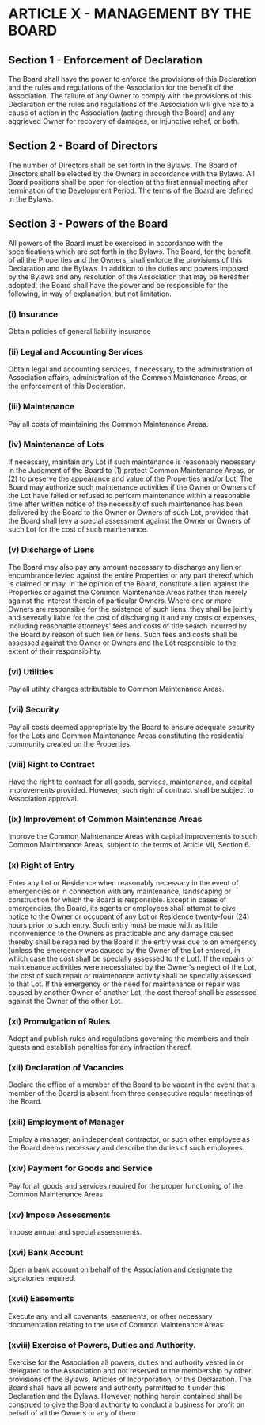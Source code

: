 # ARTICLE X - MANAGEMENT BY THE BOARD

## Section 1 - Enforcement of Declaration

The Board shall have the power to
enforce the provisions of this Declaration and the rules and regulations of the Association for
the benefit of the Association. The failure of any Owner to comply with the provisions of this
Declaration or the rules and regulations of the Association will give nse to a cause of action
in the Association (acting through the Board) and any aggrieved Owner for recovery of
damages, or injunctive rehef, or both.

## Section 2 - Board of Directors

The number of Directors shall be set forth in the
Bylaws. The Board of Directors shall be elected by the Owners in accordance with the
Bylaws. All Board positions shall be open for election at the first annual meeting after
termination of the Development Period. The terms of the Board are defined in the Bylaws.

## Section 3 - Powers of the Board

All powers of the Board must be exercised in
accordance with the specifications which are set forth in the Bylaws. The Board, for the
benefit of all the Properties and the Owners, shall enforce the provisions of this Declaration
and the Bylaws. In addition to the duties and powers imposed by the Bylaws and any
resolution of the Association that may be hereafter adopted, the Board shall have the power
and be responsible for the following, in way of explanation, but not limitation.

### (i) Insurance

Obtain policies of general liability insurance

### (ii) Legal and Accounting Services

Obtain legal and accounting services, if
necessary, to the administration of Association affairs, administration of the
Common Maintenance Areas, or the enforcement of this Declaration.

### (iii) Maintenance

Pay all costs of maintaining the Common Maintenance Areas.

### (iv) Maintenance of Lots

If necessary, maintain any Lot if such maintenance is
reasonably necessary in the Judgment of the Board to (1) protect Common
Maintenance Areas, or (2) to preserve the appearance and value of the
Properties and/or Lot. The Board may authorize such maintenance activities
if the Owner or Owners of the Lot have failed or refused to perform
maintenance within a reasonable time after written notice of the necessity of
such maintenance has been delivered by the Board to the Owner or Owners
of such Lot, provided that the Board shall levy a special assessment against
the Owner or Owners of such Lot for the cost of such maintenance.

### (v) Discharge of Liens

The Board may also pay any amount necessary to
discharge any lien or encumbrance levied against the entire Properties or any
part thereof which is claimed or may, in the opinion of the Board, constitute a
lien against the Properties or against the Common Maintenance Areas rather
than merely against the interest therein of particular Owners. Where one or
more Owners are responsible for the existence of such liens, they shall be
jointly and severally liable for the cost of discharging it and any costs or
expenses, including reasonable attorneys' fees and costs of title search
incurred by the Board by reason of such lien or liens. Such fees and costs
shall be assessed against the Owner or Owners and the Lot responsible to
the extent of their responsibihty.

### (vi) Utilities

Pay all utihty charges attributable to Common Maintenance Areas.

### (vii) Security

Pay all costs deemed appropriate by the Board to ensure adequate
security for the Lots and Common Maintenance Areas constituting the
residential community created on the Properties.

### (viii) Right to Contract

Have the right to contract for all goods, services,
maintenance, and capital improvements provided. However, such right of
contract shall be subject to Association approval.

### (ix) Improvement of Common Maintenance Areas

Improve the Common
Maintenance Areas with capital improvements to such Common Maintenance
Areas, subject to the terms of Article VII, Section 6.

### (x) Right of Entry

Enter any Lot or Residence when reasonably necessary in the
event of emergencies or in connection with any maintenance, landscaping or
construction for which the Board is responsible. Except in cases of
emergencies, the Board, its agents or employees shall attempt to give notice
to the Owner or occupant of any Lot or Residence twenty-four (24) hours prior
to such entry. Such entry must be made with as little inconvenience to the
Owners as practicable and any damage caused thereby shall be repaired by
the Board if the entry was due to an emergency (unless the emergency was
caused by the Owner of the Lot entered, in which case the cost shall be
specially assessed to the Lot). If the repairs or maintenance activities were
necessitated by the Owner's neglect of the Lot, the cost of such repair or
maintenance activity shall be specially assessed to that Lot. If the emergency
or the need for maintenance or repair was caused by another Owner of
another Lot, the cost thereof shall be assessed against the Owner of the other
Lot.

### (xi) Promulgation of Rules

Adopt and publish rules and regulations governing
the members and their guests and establish penalties for any infraction
thereof.

### (xii) Declaration of Vacancies

Declare the office of a member of the Board to be
vacant in the event that a member of the Board is absent from three
consecutive regular meetings of the Board.

### (xiii) Employment of Manager

Employ a manager, an independent contractor, or
such other employee as the Board deems necessary and describe the duties
of such employees.

### (xiv) Payment for Goods and Service

Pay for all goods and services required for
the proper functioning of the Common Maintenance Areas.

### (xv) Impose Assessments

Impose annual and special assessments.

### (xvi) Bank Account

Open a bank account on behalf of the Association and
designate the signatories required.

### (xvii) Easements

Execute any and all covenants, easements, or other necessary
documentation relating to the use of Common Maintenance Areas

### (xviii) Exercise of Powers, Duties and Authority.

Exercise for the Association all
powers, duties and authority vested in or delegated to the Association and not
reserved to the membership by other provisions of the Bylaws, Articles of
lncorporation, or this Declaration. The Board shall have all powers and
authority permitted to it under this Declaration and the Bylaws. However,
nothing herein contained shall be construed to give the Board authority to
conduct a business for profit on behalf of all the Owners or any of them.
